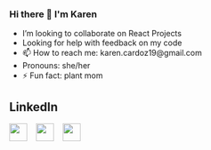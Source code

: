 ### Hi there 👋 I'm Karen 
<p align="left" dir="auto">
<ul> 
<li> I’m looking to collaborate on React Projects</li> 
<li> Looking for help with feedback on my code </li> 
<li> 📫 How to reach me: karen.cardoz19@gmail.com</li> 
<li> Pronouns: she/her</li> 
<li> ⚡ Fun fact: plant mom</li> 
</ul>
</p>
<h2>LinkedIn</h2>
<a href="https://www.linkedin.com/in/karencardoz" rel="nofollow">
<img src="https://pbs.twimg.com/profile_images/1661161645857710081/6WtDIesg_400x400.png" data-canonical-src="https://img.shields.io/badge/linkedin-%230077B5.svg?&amp;style=for-the-badge&amp;logo=linkedin&amp;logoColor=white" style="width:32px;height:32px"></a>
&nbsp;&nbsp;
<a href="https://www.freecodecamp.org/fcc7bf92f92-a1d0-4dc7-b26f-eb1dbea864fc" rel="nofollow">
<img src="https://www.freecodecamp.org/favicon-32x32.png?v=6cba562cbd10e31af925a976f3db73f7" data-canonical-src="https://www.freecodecamp.org/favicon-32x32.png?v=6cba562cbd10e31af925a976f3db73f7" style="width:32px;height:32px"></a>
&nbsp;&nbsp;
<a href="https://frontendmasters.com/u/karencardoz/" rel="nofollow">
<img src="https://frontendmasters.com/favicon-32x32.png" data-canonical-src="https://frontendmasters.com/favicon-32x32.png" style="width:32px;height:32px"></a>


